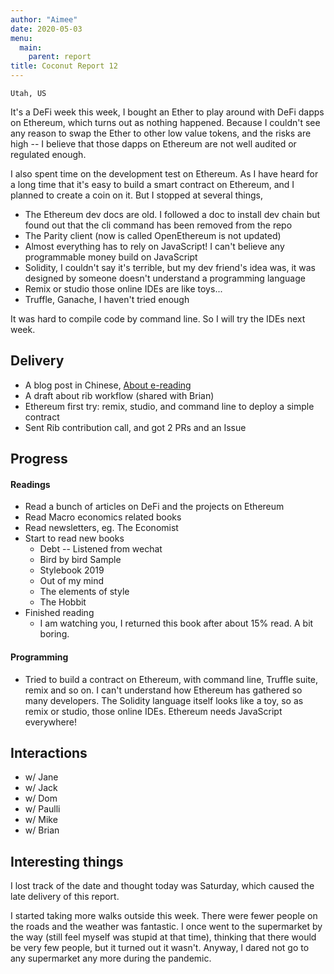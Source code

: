 ```yaml
---
author: "Aimee"
date: 2020-05-03
menu:
  main:
    parent: report
title: Coconut Report 12
---
```


`Utah, US`


It's a DeFi week this week, I bought an Ether to play around with DeFi dapps on Ethereum, which turns out as nothing happened. Because I couldn't see any reason to swap the Ether to other low value tokens, and the risks are high -- I believe that those dapps on Ethereum are not well audited or regulated enough.

I also spent time on the development test on Ethereum. As I have heard for a long time that it's easy to build a smart contract on Ethereum, and I planned to create a coin on it. But I stopped at several things,
- The Ethereum dev docs are old. I followed a doc to install dev chain but found out that the cli command has been removed from the repo
- The Parity client (now is called OpenEthereum is not updated)
- Almost everything has to rely on JavaScript! I can't believe any programmable money build on JavaScript
- Solidity, I couldn't say it's terrible, but my dev friend's idea was, it was designed by someone doesn't understand a programming language
- Remix or studio those online IDEs are like toys...
- Truffle, Ganache, I haven't tried enough

It was hard to compile code by command line. So I will try the IDEs next week.


## Delivery

- A blog post in Chinese, [About e-reading](https://newhacker.org/2020/04/28/2020-04-28-about-reading/)
- A draft about rib workflow (shared with Brian)
- Ethereum first try: remix, studio, and command line to deploy a simple contract
- Sent Rib contribution call, and got 2 PRs and an Issue

## Progress

#### Readings

- Read a bunch of articles on DeFi and the projects on Ethereum
- Read Macro economics related books
- Read newsletters, eg. The Economist
- Start to read new books
  - Debt -- Listened from wechat
  - Bird by bird Sample
  - Stylebook 2019
  - Out of my mind
  - The elements of style
  - The Hobbit
- Finished reading
  - I am watching you, I returned this book after about 15% read. A bit boring.


#### Programming

- Tried to build a contract on Ethereum, with command line, Truffle suite, remix and so on. I can't understand how Ethereum has gathered so many developers. The Solidity language itself looks like a toy, so as remix or studio, those online IDEs. Ethereum needs JavaScript everywhere! 


## Interactions

- w/ Jane
- w/ Jack
- w/ Dom
- w/ Paulli
- w/ Mike
- w/ Brian

## Interesting things

I lost track of the date and thought today was Saturday, which caused the late delivery of this report.

I started taking more walks outside this week. There were fewer people on the roads and the weather was fantastic. I once went to the supermarket by the way (still feel myself was stupid at that time), thinking that there would be very few people, but it turned out it wasn't. Anyway, I dared not go to any supermarket any more during the pandemic.
